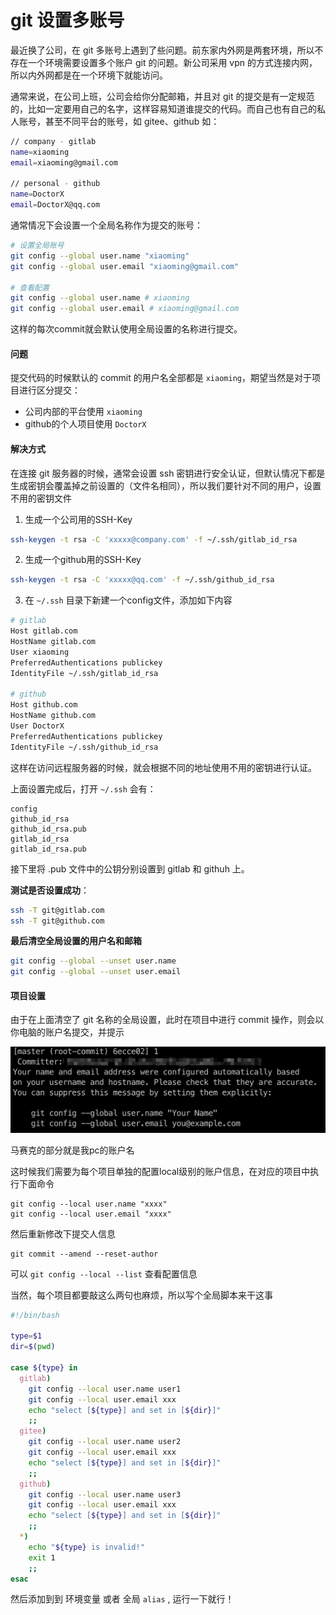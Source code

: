 # git 设置多账号

最近换了公司，在 git 多账号上遇到了些问题。前东家内外网是两套环境，所以不存在一个环境需要设置多个账户 git 的问题。新公司采用 vpn 的方式连接内网，所以内外网都是在一个环境下就能访问。

通常来说，在公司上班，公司会给你分配邮箱，并且对 git 的提交是有一定规范的，比如一定要用自己的名字，这样容易知道谁提交的代码。而自己也有自己的私人账号，甚至不同平台的账号，如 gitee、github 如：
```sh
// company - gitlab
name=xiaoming
email=xiaoming@gmail.com

// personal - github
name=DoctorX
email=DoctorX@qq.com
```

通常情况下会设置一个全局名称作为提交的账号：
```sh
# 设置全局账号
git config --global user.name "xiaoming"
git config --global user.email "xiaoming@gmail.com"

# 查看配置
git config --global user.name # xiaoming
git config --global user.email # xiaoming@gmail.com
```

这样的每次commit就会默认使用全局设置的名称进行提交。

#### 问题
提交代码的时候默认的 commit 的用户名全部都是 `xiaoming`，期望当然是对于项目进行区分提交：
- 公司内部的平台使用 `xiaoming`
- github的个人项目使用 `DoctorX`


#### 解决方式
在连接 git 服务器的时候，通常会设置 ssh 密钥进行安全认证，但默认情况下都是生成密钥会覆盖掉之前设置的（文件名相同），所以我们要针对不同的用户，设置不用的密钥文件

1. 生成一个公司用的SSH-Key
```sh
ssh-keygen -t rsa -C 'xxxxx@company.com' -f ~/.ssh/gitlab_id_rsa
```

2. 生成一个github用的SSH-Key
```sh
ssh-keygen -t rsa -C 'xxxxx@qq.com' -f ~/.ssh/github_id_rsa
```

3. 在 `~/.ssh` 目录下新建一个config文件，添加如下内容
```sh
# gitlab
Host gitlab.com
HostName gitlab.com
User xiaoming
PreferredAuthentications publickey
IdentityFile ~/.ssh/gitlab_id_rsa

# github
Host github.com
HostName github.com
User DoctorX
PreferredAuthentications publickey
IdentityFile ~/.ssh/github_id_rsa
```

这样在访问远程服务器的时候，就会根据不同的地址使用不用的密钥进行认证。

上面设置完成后，打开 `~/.ssh` 会有：
```
config
github_id_rsa
github_id_rsa.pub
gitlab_id_rsa
gitlab_id_rsa.pub
```
接下里将 .pub 文件中的公钥分别设置到 gitlab 和 githuh 上。

**测试是否设置成功**：
```sh
ssh -T git@gitlab.com
ssh -T git@github.com
```

**最后清空全局设置的用户名和邮箱**
```sh
git config --global --unset user.name 
git config --global --unset user.email
```

#### 项目设置
由于在上面清空了 git 名称的全局设置，此时在项目中进行 commit 操作，则会以你电脑的账户名提交，并提示

![](./img/img1.png)

马赛克的部分就是我pc的账户名

这时候我们需要为每个项目单独的配置local级别的账户信息，在对应的项目中执行下面命令
```
git config --local user.name "xxxx"
git config --local user.email "xxxx"
```

然后重新修改下提交人信息
```
git commit --amend --reset-author
```

可以 `git config --local --list` 查看配置信息

当然，每个项目都要敲这么两句也麻烦，所以写个全局脚本来干这事
```sh
#!/bin/bash

type=$1
dir=$(pwd)

case ${type} in
  gitlab)
    git config --local user.name user1
    git config --local user.email xxx
    echo "select [${type}] and set in [${dir}]"
    ;;
  gitee)
    git config --local user.name user2
    git config --local user.email xxx
    echo "select [${type}] and set in [${dir}]"
    ;;
  github)
    git config --local user.name user3
    git config --local user.email xxx
    echo "select [${type}] and set in [${dir}]"
    ;;
  *)
    echo "${type} is invalid!"
    exit 1
    ;;
esac
```

然后添加到到 环境变量 或者 全局 `alias` , 运行一下就行！
 
 